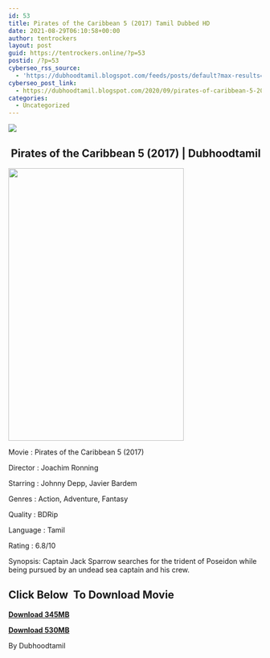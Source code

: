 ```yaml
---
id: 53
title: Pirates of the Caribbean 5 (2017) Tamil Dubbed HD
date: 2021-08-29T06:10:58+00:00
author: tentrockers
layout: post
guid: https://tentrockers.online/?p=53
postid: /?p=53
cyberseo_rss_source:
  - 'https://dubhoodtamil.blogspot.com/feeds/posts/default?max-results=150&start-index=1'
cyberseo_post_link:
  - https://dubhoodtamil.blogspot.com/2020/09/pirates-of-caribbean-5-2017-tamil.html
categories:
  - Uncategorized
---
```

<div class="media_block">
  <img src="https://1.bp.blogspot.com/-snI51_9DP4U/X3LrqgAUT4I/AAAAAAAACmI/ioaLsY5-tCIsW_tP0JxytXlS9pGpzFixwCNcBGAsYHQ/s72-w349-h542-c/Pirates-Of-The-Caribbean-Poster-MyPosterCollection.com-45-659x1024.jpg" class="media_thumbnail" />
</div>

## &nbsp;Pirates of the Caribbean 5 (2017) | Dubhoodtamil

<div class="separator">
  <a href="https://1.bp.blogspot.com/-snI51_9DP4U/X3LrqgAUT4I/AAAAAAAACmI/ioaLsY5-tCIsW_tP0JxytXlS9pGpzFixwCNcBGAsYHQ/s1024/Pirates-Of-The-Caribbean-Poster-MyPosterCollection.com-45-659x1024.jpg" imageanchor="1"><img loading="lazy" border="0" data-original-height="1024" data-original-width="659" height="542" src="https://1.bp.blogspot.com/-snI51_9DP4U/X3LrqgAUT4I/AAAAAAAACmI/ioaLsY5-tCIsW_tP0JxytXlS9pGpzFixwCNcBGAsYHQ/w349-h542/Pirates-Of-The-Caribbean-Poster-MyPosterCollection.com-45-659x1024.jpg" width="349" /></a>
</div>

Movie	<span></span>:	<span></span>Pirates of the Caribbean 5 (2017)

Director	<span></span>:	<span></span>Joachim Ronning

Starring	<span></span>:	<span></span>Johnny Depp, Javier Bardem

Genres	<span></span>:	<span></span>Action, Adventure, Fantasy&nbsp;

Quality	<span></span>:	<span></span>BDRip&nbsp;

Language	<span></span>:	<span></span>Tamil&nbsp;

Rating	<span></span>:	<span></span>6.8/10&nbsp;

Synopsis: Captain Jack Sparrow searches for the trident of Poseidon while being pursued by an undead sea captain and his crew.

## **<span>Click Below&nbsp; To Download Movie</span>**

**<span><a href="https://oncehelp.com/p-o-c-5-1" target="_blank" rel="noopener">Download 345MB</a></span>**

**<span><a href="https://oncehelp.com/p-o-c-5-2" target="_blank" rel="noopener">Download 530MB</a></span>**

By Dubhoodtamil